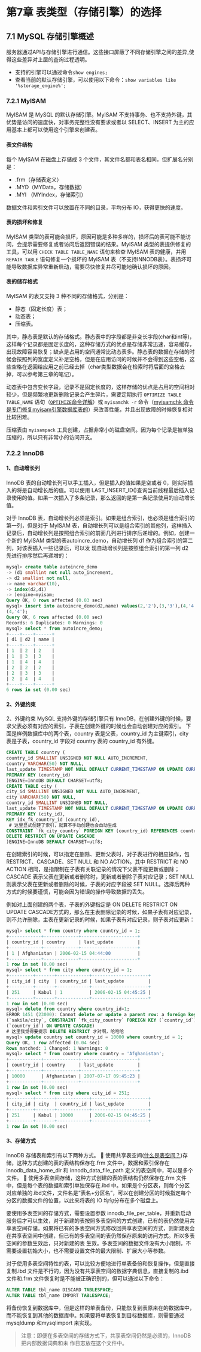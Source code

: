# 第7章 表类型（存储引擎）的选择

## 7.1 MySQL 存储引擎概述

服务器通过API与存储引擎进行通信。这些接口屏蔽了不同存储引擎之间的差异,使得这些差异对上层的査询过程透明。

- 支持的引擎可以通过命令`show engines; `
- 查看当前的默认存储引擎，可以使用以下命令：`show variables like '%storage_engine%';`

### 7.2.1 MyISAM

MyISAM 是 MySQL 的默认存储引擎。MyISAM 不支持事务、也不支持外键，其优势是访问的速度快，对事务完整性没有要求或者以 SELECT、INSERT 为主的应用基本上都可以使用这个引擎来创建表。

#### **表文件结构**

每个 MyISAM 在磁盘上存储成 3 个文件，其文件名都和表名相同，但扩展名分别是：

-  .frm（存储表定义）
- .MYD（MYData，存储数据）
- .MYI （MYIndex，存储索引）

数据文件和索引文件可以放置在不同的目录，平均分布 IO，获得更快的速度。

#### 表的损坏和修复

MyISAM 类型的表可能会损坏，原因可能是多种多样的，损坏后的表可能不能访问，会提示需要修复或者访问后返回错误的结果。MyISAM 类型的表提供修复的工具，可以用 `CHECK TABLE TABLE_NANE` 语句来检查 MyISAM 表的健康，并用 `REPAIR TABLE` 语句修复一个损坏的 MyISAM 表（不支持INNODB表）。表损坏可能导致数据库异常重新启动，需要尽快修复并尽可能地确认损坏的原因。

#### 表的储存格式

MyISAM 的表又支持 3 种不同的存储格式，分别是：

- 静态（固定长度）表；
- 动态表；
- 压缩表。

其中，静态表是默认的存储格式。静态表中的字段都是非变长字段(char和int等)，这样每个记录都是固定长度的，这种存储方式的优点是存储非常迅速，容易缓存，出现故障容易恢复；缺点是占用的空间通常比动态表多。静态表的数据在存储的时候会按照列的宽度定义补足空格，但是在应用访问的时候并不会得到这些空格，这些空格在返回给应用之前已经去掉（char类型数据会在检索时将后面的空格去掉，可以参考第三章的笔记）。

动态表中包含变长字段，记录不是固定长度的，这样存储的优点是占用的空间相对较少，但是频繁地更新删除记录会产生碎片，需要定期执行 `OPTIMIZE TABLE TABLE_NAME` 语句（[`OPTIMIZE`命令详解](https://www.cnblogs.com/jimmy-muyuan/p/5874410.html)）或 `myisamchk -r` 命令（[myisamchk 命令是专门修复myisam引擎数据库表的](https://www.cnblogs.com/wxl-dede/p/5061270.html)）来改善性能，并且出现故障的时候恢复相对比较困难。

压缩表由 `myisampack` 工具创建，占据非常小的磁盘空间。因为每个记录是被单独压缩的，所以只有非常小的访问开支。

### 7.2.2 InnoDB

#### 1、**自动增长列**

InnoDB 表的自动增长列可以手工插入，但是插入的值如果是空或者 0，则实际插入的将是自动增长后的值。可以使用 LAST_INSERT_ID()查询当前线程最后插入记录使用的值。如果一次插入了多条记录，那么返回的是第一条记录使用的自动增长值。

对于 InnoDB 表，自动增长列必须是索引。如果是组合索引，也必须是组合索引的第一列，但是对于 MyISAM 表，自动增长列可以是组合索引的其他列，这样插入记录后，自动增长列是按照组合索引的前面几列进行排序后递增的。例如，创建一个新的 MyISAM 类型的表autoincre_demo，自动增长列 d1 作为组合索引的第二列，对该表插入一些记录后，可以发
现自动增长列是按照组合索引的第一列 d2 先进行排序然后再递增的：

```sql
mysql> create table autoincre_demo 
-> (d1 smallint not null auto_increment,
-> d2 smallint not null,
-> name varchar(10),
-> index(d2,d1)
-> )engine=myisam;
Query OK, 0 rows affected (0.03 sec)
mysql> insert into autoincre_demo(d2,name) values(2,'2'),(3,'3'),(4,'4'),(2,'2'),(3,'3') ,
(4,'4');
Query OK, 6 rows affected (0.00 sec)
Records: 6 Duplicates: 0 Warnings: 0
mysql> select * from autoincre_demo;
+----+----+------+
| d1 | d2 | name |
+----+----+------+
| 1  | 2  | 2    |
| 1  | 3  | 3    |
| 1  | 4  | 4    |
| 2  | 2  | 2    |
| 2  | 3  | 3    |
| 2  | 4  | 4    |
+----+----+------+
6 rows in set (0.00 sec)

```

#### 2、外键约束

2、外键约束
MySQL 支持外键的存储引擎只有 InnoDB，在创建外键的时候，要求父表必须有对应的索引，子表在创建外键的时候也会自动创建对应的索引。
下面是样例数据库中的两个表，country 表是父表，country_id 为主键索引，city 表是子表，country_id 字段对 country 表的 country_id 有外键。

```sql
CREATE TABLE country (
country_id SMALLINT UNSIGNED NOT NULL AUTO_INCREMENT,
country VARCHAR(50) NOT NULL,
last_update TIMESTAMP NOT NULL DEFAULT CURRENT_TIMESTAMP ON UPDATE CURRENT_TIMESTAMP,
PRIMARY KEY (country_id)
)ENGINE=InnoDB DEFAULT CHARSET=utf8;
CREATE TABLE city (
city_id SMALLINT UNSIGNED NOT NULL AUTO_INCREMENT,
city VARCHAR(50) NOT NULL,
country_id SMALLINT UNSIGNED NOT NULL,
last_update TIMESTAMP NOT NULL DEFAULT CURRENT_TIMESTAMP ON UPDATE CURRENT_TIMESTAMP,
PRIMARY KEY (city_id),
KEY idx_fk_country_id (country_id),
 # 这里显式创建了索引，就算不手动创建也会自动生成
CONSTRAINT `fk_city_country` FOREIGN KEY (country_id) REFERENCES country (country_id) ON 
DELETE RESTRICT ON UPDATE CASCADE
)ENGINE=InnoDB DEFAULT CHARSET=utf8;
```

在创建索引的时候，可以指定在删除、更新父表时，对子表进行的相应操作，包 RESTRICT、CASCADE、SET NULL 和 NO ACTION。其中 RESTRICT 和 NO ACTION 相同，是指限制在子表有关联记录的情况下父表不能更新或删除；CASCADE 表示父表在更新或者删除时，更新或者删除子表对应记录；SET NULL 则表示父表在更新或者删除的时候，子表的对应字段被 SET NULL。选择后两种方式的时候要谨慎，可能会因为错误的操作导致数据的丢失。

例如对上面创建的两个表，子表的外键指定是 ON DELETE RESTRICT ON UPDATE CASCADE方式的，那么在主表删除记录的时候，如果子表有对应记录，则不允许删除，主表在更新记录的时候，如果子表有对应记录，则子表对应更新：

```sql
mysql> select * from country where country_id = 1;
+------------+-------------+---------------------+
| country_id | country     | last_update         |
+------------+-------------+---------------------+
| 1 | Afghanistan | 2006-02-15 04:44:00          |
+------------+-------------+---------------------+
1 row in set (0.00 sec)
mysql> select * from city where country_id = 1;
+---------+-------+------------+---------------------+
| city_id | city  | country_id | last_update         |
+---------+-------+------------+---------------------+
| 251     | Kabul | 1          | 2006-02-15 04:45:25 |
+---------+-------+------------+---------------------+
1 row in set (0.00 sec)
mysql> delete from country where country_id=1;
ERROR 1451 (23000): Cannot delete or update a parent row: a foreign key constraint fails 
(`sakila/city`, CONSTRAINT `fk_city_country` FOREIGN KEY (`country_id`) REFERENCES `country` 
(`country_id`) ON UPDATE CASCADE)
# 这里我觉得要提示 DELETE RESTRICT 才对啊，哈哈哈
mysql> update country set country_id = 10000 where country_id = 1;
Query OK, 1 row affected (0.04 sec)
Rows matched: 1 Changed: 1 Warnings: 0
mysql> select * from country where country = 'Afghanistan';
+------------+-------------+---------------------+
| country_id | country     | last_update         |
+------------+-------------+---------------------+
| 10000      | Afghanistan | 2007-07-17 09:45:23 |
+------------+-------------+---------------------+
1 row in set (0.00 sec)
mysql> select * from city where city_id = 251;
+---------+-------+------------+---------------------+
| city_id | city  | country_id | last_update         |
+---------+-------+------------+---------------------+
| 251     | Kabul | 10000      | 2006-02-15 04:45:25 |
+---------+-------+------------+---------------------+
1 row in set (0.00 sec)

```

#### 3、存储方式

InnoDB 存储表和索引有以下两种方式。
 使用共享表空间([什么是表空间？](https://www.cnblogs.com/fnng/archive/2012/08/12/2634485.html))存储，这种方式创建的表的表结构保存在.frm 文件中，数据和索引保存在 innodb_data_home_dir 和 innodb_data_file_path 定义的表空间中，可以是多个文件。
 使用多表空间存储，这种方式创建的表的表结构仍然保存在.frm 文件中，但是每个表的数据和索引单独保存在.ibd 中。如果是个分区表，则每个分区对应单独的.ibd文件，文件名是“表名+分区名”，可以在创建分区的时候指定每个分区的数据文件的位置，以此来将表的 IO 均匀分布在多个磁盘上。

要使用多表空间的存储方式，需要设置参数 innodb_file_per_table，并重新启动服务后才可以生效，对于新建的表按照多表空间的方式创建，已有的表仍然使用共享表空间存储。如果将已有的多表空间方式修改回共享表空间的方式，则新建表会在共享表空间中创建，但已有的多表空间的表仍然保存原来的访问方式。所以多表空间的参数生效后，只对新建的表
生效。多表空间的数据文件没有大小限制，不需要设置初始大小，也不需要设置文件的最大限制、扩展大小等参数。

对于使用多表空间特性的表，可以比较方便地进行单表备份和恢复操作，但是直接复制.ibd 文件是不行的，因为没有共享表空间的数据字典信息，直接复制的.ibd 文件和.frm 文件恢复时是不能被正确识别的，但可以通过以下命令：

```sql
ALTER TABLE tbl_name DISCARD TABLESPACE; 
ALTER TABLE tbl_name IMPORT TABLESPACE; 
```

将备份恢复到数据库中，但是这样的单表备份，只能恢复到表原来在的数据库中，而不能恢复到其他的数据库中。如果要将单表恢复到目标数据库，则需要通过 mysqldump 和mysqlimport 来实现。

> 注意：即便在多表空间的存储方式下，共享表空间仍然是必须的，InnoDB 把内部数据词典和未
> 作日志放在这个文件中。